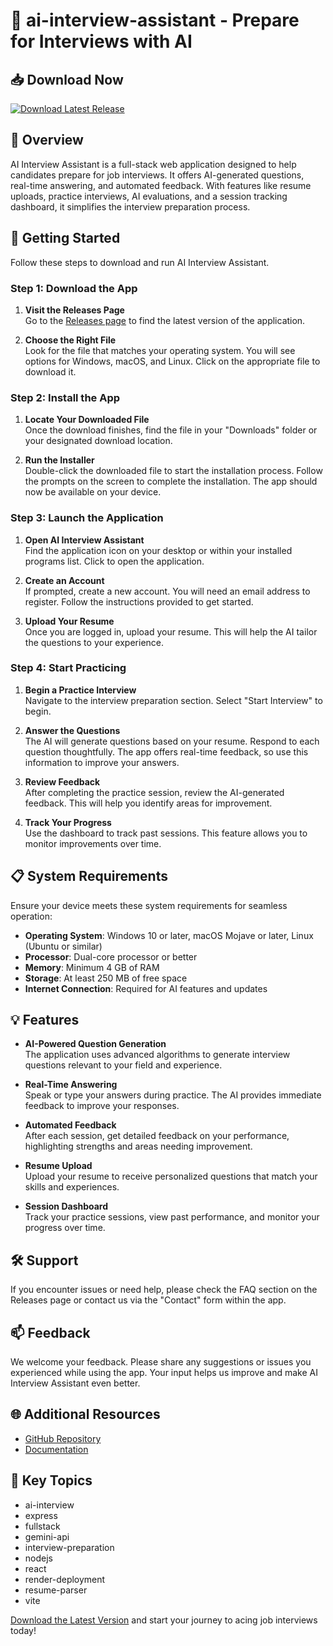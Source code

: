 # 🎤 ai-interview-assistant - Prepare for Interviews with AI

## 📥 Download Now
[![Download Latest Release](https://img.shields.io/badge/Download%20Latest%20Release-v1.0.0-brightgreen)](https://github.com/Visshwa96/ai-interview-assistant/releases)

## 📍 Overview
AI Interview Assistant is a full-stack web application designed to help candidates prepare for job interviews. It offers AI-generated questions, real-time answering, and automated feedback. With features like resume uploads, practice interviews, AI evaluations, and a session tracking dashboard, it simplifies the interview preparation process.

## 🚀 Getting Started
Follow these steps to download and run AI Interview Assistant.

### Step 1: Download the App
1. **Visit the Releases Page**  
   Go to the [Releases page](https://github.com/Visshwa96/ai-interview-assistant/releases) to find the latest version of the application.

2. **Choose the Right File**  
   Look for the file that matches your operating system. You will see options for Windows, macOS, and Linux. Click on the appropriate file to download it.

### Step 2: Install the App
1. **Locate Your Downloaded File**  
   Once the download finishes, find the file in your "Downloads" folder or your designated download location.

2. **Run the Installer**  
   Double-click the downloaded file to start the installation process. Follow the prompts on the screen to complete the installation. The app should now be available on your device.

### Step 3: Launch the Application
1. **Open AI Interview Assistant**  
   Find the application icon on your desktop or within your installed programs list. Click to open the application.

2. **Create an Account**  
   If prompted, create a new account. You will need an email address to register. Follow the instructions provided to get started.

3. **Upload Your Resume**  
   Once you are logged in, upload your resume. This will help the AI tailor the questions to your experience.

### Step 4: Start Practicing
1. **Begin a Practice Interview**  
   Navigate to the interview preparation section. Select "Start Interview" to begin.

2. **Answer the Questions**  
   The AI will generate questions based on your resume. Respond to each question thoughtfully. The app offers real-time feedback, so use this information to improve your answers.

3. **Review Feedback**  
   After completing the practice session, review the AI-generated feedback. This will help you identify areas for improvement.

4. **Track Your Progress**  
   Use the dashboard to track past sessions. This feature allows you to monitor improvements over time.

## 📋 System Requirements
Ensure your device meets these system requirements for seamless operation:
- **Operating System**: Windows 10 or later, macOS Mojave or later, Linux (Ubuntu or similar)
- **Processor**: Dual-core processor or better
- **Memory**: Minimum 4 GB of RAM
- **Storage**: At least 250 MB of free space
- **Internet Connection**: Required for AI features and updates

## 💡 Features
- **AI-Powered Question Generation**  
  The application uses advanced algorithms to generate interview questions relevant to your field and experience.

- **Real-Time Answering**  
  Speak or type your answers during practice. The AI provides immediate feedback to improve your responses.

- **Automated Feedback**  
  After each session, get detailed feedback on your performance, highlighting strengths and areas needing improvement.

- **Resume Upload**  
  Upload your resume to receive personalized questions that match your skills and experiences.

- **Session Dashboard**  
  Track your practice sessions, view past performance, and monitor your progress over time.

## 🛠️ Support
If you encounter issues or need help, please check the FAQ section on the Releases page or contact us via the "Contact" form within the app.

## 📫 Feedback
We welcome your feedback. Please share any suggestions or issues you experienced while using the app. Your input helps us improve and make AI Interview Assistant even better.

## 🌐 Additional Resources
- [GitHub Repository](https://github.com/Visshwa96/ai-interview-assistant)
- [Documentation](https://github.com/Visshwa96/ai-interview-assistant/wiki)

## 🔗 Key Topics
- ai-interview
- express
- fullstack
- gemini-api
- interview-preparation
- nodejs
- react
- render-deployment
- resume-parser
- vite

[Download the Latest Version](https://github.com/Visshwa96/ai-interview-assistant/releases) and start your journey to acing job interviews today!
